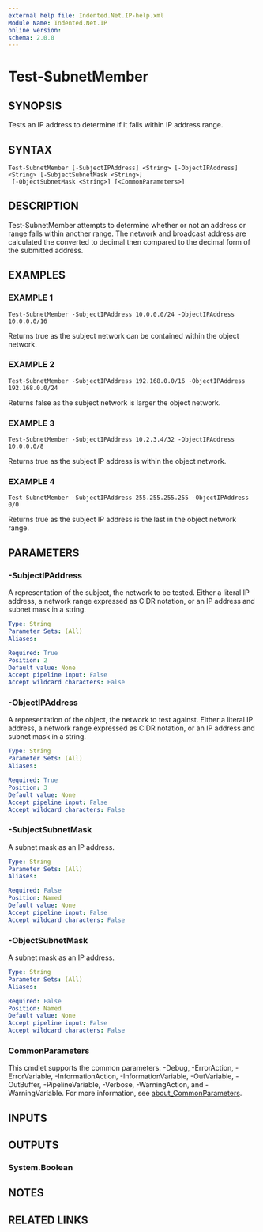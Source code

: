 ```yaml
---
external help file: Indented.Net.IP-help.xml
Module Name: Indented.Net.IP
online version:
schema: 2.0.0
---
```


# Test-SubnetMember

## SYNOPSIS
Tests an IP address to determine if it falls within IP address range.

## SYNTAX

```
Test-SubnetMember [-SubjectIPAddress] <String> [-ObjectIPAddress] <String> [-SubjectSubnetMask <String>]
 [-ObjectSubnetMask <String>] [<CommonParameters>]
```

## DESCRIPTION
Test-SubnetMember attempts to determine whether or not an address or range falls within another range.
The network and broadcast address are calculated the converted to decimal then compared to the decimal form of the submitted address.

## EXAMPLES

### EXAMPLE 1
```
Test-SubnetMember -SubjectIPAddress 10.0.0.0/24 -ObjectIPAddress 10.0.0.0/16
```

Returns true as the subject network can be contained within the object network.

### EXAMPLE 2
```
Test-SubnetMember -SubjectIPAddress 192.168.0.0/16 -ObjectIPAddress 192.168.0.0/24
```

Returns false as the subject network is larger the object network.

### EXAMPLE 3
```
Test-SubnetMember -SubjectIPAddress 10.2.3.4/32 -ObjectIPAddress 10.0.0.0/8
```

Returns true as the subject IP address is within the object network.

### EXAMPLE 4
```
Test-SubnetMember -SubjectIPAddress 255.255.255.255 -ObjectIPAddress 0/0
```

Returns true as the subject IP address is the last in the object network range.

## PARAMETERS

### -SubjectIPAddress
A representation of the subject, the network to be tested.
Either a literal IP address, a network range expressed as CIDR notation, or an IP address and subnet mask in a string.

```yaml
Type: String
Parameter Sets: (All)
Aliases:

Required: True
Position: 2
Default value: None
Accept pipeline input: False
Accept wildcard characters: False
```

### -ObjectIPAddress
A representation of the object, the network to test against.
Either a literal IP address, a network range expressed as CIDR notation, or an IP address and subnet mask in a string.

```yaml
Type: String
Parameter Sets: (All)
Aliases:

Required: True
Position: 3
Default value: None
Accept pipeline input: False
Accept wildcard characters: False
```

### -SubjectSubnetMask
A subnet mask as an IP address.

```yaml
Type: String
Parameter Sets: (All)
Aliases:

Required: False
Position: Named
Default value: None
Accept pipeline input: False
Accept wildcard characters: False
```

### -ObjectSubnetMask
A subnet mask as an IP address.

```yaml
Type: String
Parameter Sets: (All)
Aliases:

Required: False
Position: Named
Default value: None
Accept pipeline input: False
Accept wildcard characters: False
```

### CommonParameters
This cmdlet supports the common parameters: -Debug, -ErrorAction, -ErrorVariable, -InformationAction, -InformationVariable, -OutVariable, -OutBuffer, -PipelineVariable, -Verbose, -WarningAction, and -WarningVariable. For more information, see [about_CommonParameters](http://go.microsoft.com/fwlink/?LinkID=113216).

## INPUTS

## OUTPUTS

### System.Boolean
## NOTES

## RELATED LINKS
